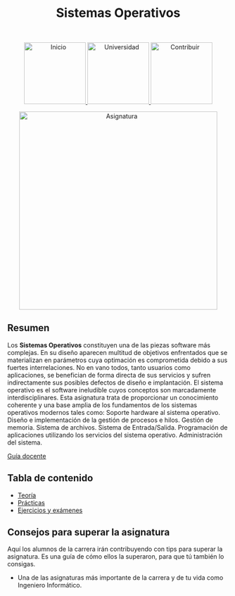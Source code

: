 <h1 align="center"> Sistemas Operativos </h1> <br>
<p align="center">
          <a 		href="../../../../README.md">
  <img alt="Inicio" title="Inicio" src="../../../../imagenes/boton-inicio.png" width="140">
  </a>
      <a 		href="../../../README.md">
  <img alt="Universidad" title="Universidad" src="../../../../imagenes/boton-universidad.png" width="140">
  </a>
        <a 		href="../../../../doc/CONTRIBUIR.md">
  <img alt="Contribuir" title="Contribuir" src="../../../../imagenes/boton-contribuir.png" width="140">
  </a>
</p>
<p align="center">
    <img alt="Asignatura" title="Asignatura" src="../../../../imagenes/asignatura.png" width="450">
</p>



## Resumen

Los **Sistemas Operativos** constituyen una de las piezas software más complejas. En su diseño aparecen multitud de objetivos enfrentados que se materializan en parámetros cuya optimación es comprometida debido a sus fuertes interrelaciones. No en vano todos, tanto usuarios como aplicaciones, se benefician de forma directa de sus servicios y sufren indirectamente sus posibles defectos de diseño e implantación.
El sistema operativo es el software ineludible cuyos conceptos son marcadamente interdisciplinares. Esta asignatura trata de proporcionar un conocimiento coherente y una base amplia de los fundamentos de los sistemas operativos modernos tales como: Soporte hardware al sistema operativo. Diseño e implementación de la gestión de procesos e hilos. Gestión de memoria. Sistema de archivos. Sistema de Entrada/Salida. Programación de aplicaciones utilizando los servicios del sistema operativo. Administración del sistema.

[Guía docente](https://uvirtual.ujaen.es/pub/es/informacionacademica/catalogoguiasdocentes/p/2019-20/4/133A)



## Tabla de contenido

- [Teoría](Teoría)
- [Prácticas](Prácticas)
- [Ejercicios y exámenes](Apoyo)



## Consejos para superar la asignatura

Aquí los alumnos de la carrera irán contribuyendo con tips para superar la asignatura. Es una guía de cómo ellos la superaron, para que tú también lo consigas. 

* Una de las asignaturas más importante de la carrera y de tu vida como Ingeniero Informático. 